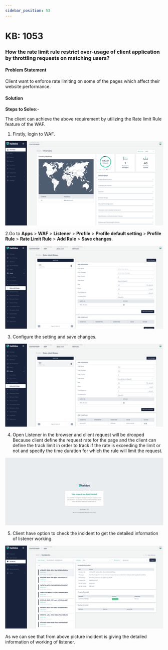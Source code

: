 ```yaml
---
sidebar_position: 53
---
```


# KB: 1053

### **How the rate limit rule restrict over-usage of client application by throttling requests on matching users?**

#### **Problem Statement**

Client want to enforce rate limiting on some of the pages which affect their website performance.

#### **Solution**

**Steps to Solve**:-

The client can achieve the above requirement by utilizing the Rate limit Rule feature of the WAF.

1. Firstly, login to WAF.

![kb-1053](/img/waf/v7/kb/overview_kb_1053_1.png)

2.Go to **Apps** > **WAF** > **Listener** > **Profile** > **Profile default setting** > **Profile Rule** > **Rate Limit  Rule** > **Add Rule** > **Save changes**.

![kb-1053](/img/waf/v7/kb/rate_kb_1053_2.png)

3. Configure the setting and save changes.

![kb-1053](/img/waf/v7/kb/rate_kb_1053_3.png)

4. Open Listener in the browser and client request will be drooped Because client define the request rate for the page and the client can define the track limit in order to track if the rate is exceeding the limit or not and specify the time duration for which the rule will limit the request.

![kb-1053](/img/waf/v6/kb/raterulee.png)

5. Client have option to check the incident to get the detailed information of listener working.

![kb-1053](/img/waf/v7/kb/incidents_kb_1053_5.png)

As we can see that from above picture incident is giving the detailed information of working of listener.